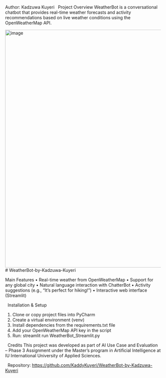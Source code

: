 Author: Kadzuwa Kuyeri  
Project Overview
WeatherBot is a conversational chatbot that provides real-time weather forecasts and activity recommendations based on live weather conditions using the OpenWeatherMap API.


<img width="1512" height="771" alt="image" src="https://github.com/user-attachments/assets/dcc55527-bd60-4eac-b047-1729ea019c55" /> # WeatherBot-by-Kadzuwa-Kuyeri



Main Features
•	Real-time weather from OpenWeatherMap
•	Support for any global city
•	Natural language interaction with ChatterBot
•	Activity suggestions (e.g., “It’s perfect for hiking!”)
•	Interactive web interface (Streamlit)

	
 
Installation & Setup
1.	Clone or copy project files into PyCharm
2.	 Create a virtual environment (venv)
3.	 Install dependencies from the requirements.txt file
4.	Add your OpenWeatherMap API key in the script
5.	Run: streamlit run WeatherBot_Streamlit.py

	
 
Credits
This project was developed as part of AI Use Case and Evaluation – Phase 3 Assignment under the Master’s program in Artificial Intelligence at IU International University of Applied Sciences.


 
Repository:
https://github.com/KaddyKuyeri/WeatherBot-by-Kadzuwa-Kuyeri
